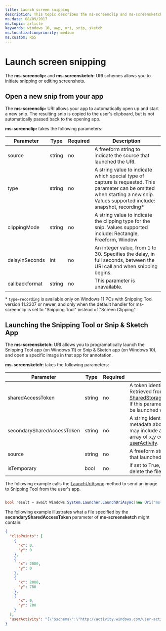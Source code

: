 ```yaml
---
title: Launch screen snipping
description: This topic describes the ms-screenclip and ms-screensketch URI schemes. Your app can use these URI schemes to launch the Snip & Sketch app or to open a new snip.
ms.date: 08/09/2017
ms.topic: article
keywords: windows 10, uwp, uri, snip, sketch
ms.localizationpriority: medium
ms.custom: RS5
---
```

# Launch screen snipping

The **ms-screenclip:** and **ms-screensketch:** URI schemes allows you to initiate snipping or editing screenshots.

## Open a new snip from your app

The **ms-screenclip:** URI allows your app to automatically open up and start a new snip. The resulting snip is copied to the user's clipboard, but is not automatically passed back to the opening app.

**ms-screenclip:** takes the following parameters:

| Parameter | Type | Required | Description |
| --- | --- | --- | --- |
| source | string | no | A freeform string to indicate the source that launched the URI. |
| type | string | no | A string value to indicate which special type of capture is requested. This parameter can be omitted when starting a new snip. Values supported include: snapshot, recording* |
| clippingMode | string | no | A string value to indicate the clipping type for the snip. Values supported include: Rectangle, Freeform, Window |
| delayInSeconds | int | no | An integer value, from 1 to 30. Specifies the delay, in full seconds, between the URI call and when snipping begins. |
| callbackformat | string | no | This parameter is unavailable. |

\* `type=recording` is available only on Windows 11 PCs with Snipping Tool version 11.2307 or newer, and only when the default handler for ms-screenclip is set to "Snipping Tool" instead of "Screen Clipping".

## Launching the Snipping Tool or Snip & Sketch App

The **ms-screensketch:** URI allows you to programatically launch the Snipping Tool app (on Windows 11) or Snip & Sketch app (on Windows 10), and open a specific image in that app for annotation.

**ms-screensketch:** takes the following parameters:

| Parameter | Type | Required | Description |
| --- | --- | --- | --- |
| sharedAccessToken | string | no | A token identifying the file to open. Retrieved from [SharedStorageAccessManager.AddFile](/uwp/api/windows.applicationmodel.datatransfer.sharedstorageaccessmanager.addfile). If this parameter is omitted, the app will be launched without a file open. |
| secondarySharedAccessToken | string | no | A string identifying a JSON file with metadata about the snip. The metadata may include a **clipPoints** field with an array of x,y coordinates, and/or a [userActivity](/uwp/api/windows.applicationmodel.useractivities.useractivity). |
| source | string | no | A freeform string to indicate the source that launched the URI. |
| isTemporary | bool | no | If set to True, Snipping Tool will try to delete the file after opening it. |

The following example calls the [LaunchUriAsync](/uwp/api/Windows.System.Launcher#Windows_System_Launcher_LaunchUriAsync_Windows_Foundation_Uri_) method to send an image to Snipping Tool from the user's app.

```csharp

bool result = await Windows.System.Launcher.LaunchUriAsync(new Uri("ms-screensketch:edit?source=MyApp&isTemporary=false&sharedAccessToken=2C37ADDA-B054-40B5-8B38-11CED1E1A2D"));

```

The following example illustrates what a file specified by the **secondarySharedAccessToken** parameter of **ms-screensketch** might contain:

```json
{
  "clipPoints": [
    {
      "x": 0,
      "y": 0
    },
    {
      "x": 2080,
      "y": 0
    },
    {
      "x": 2080,
      "y": 780
    },
    {
      "x": 0,
      "y": 780
    }
  ],
  "userActivity": "{\"$schema\":\"http://activity.windows.com/user-activity.json\",\"UserActivity\":\"type\",\"1.0\":\"version\",\"cross-platform-identifiers\":[{\"platform\":\"windows_universal\",\"application\":\"Microsoft.MicrosoftEdge_8wekyb3d8bbwe!MicrosoftEdge\"},{\"platform\":\"host\",\"application\":\"edge.activity.windows.com\"}],\"activationUrl\":\"microsoft-edge:https://support.microsoft.com/help/13776/windows-use-snipping-tool-to-capture-screenshots\",\"contentUrl\":\"https://support.microsoft.com/help/13776/windows-use-snipping-tool-to-capture-screenshots\",\"visualElements\":{\"attribution\":{\"iconUrl\":\"https://www.microsoft.com/favicon.ico?v2\",\"alternateText\":\"microsoft.com\"},\"description\":\"https://support.microsoft.com/help/13776/windows-use-snipping-tool-to-capture-screenshots\",\"backgroundColor\":\"#FF0078D7\",\"displayText\":\"Use snipping tool to capture screenshots - Windows Help\",\"content\":{\"$schema\":\"http://adaptivecards.io/schemas/adaptive-card.json\",\"type\":\"AdaptiveCard\",\"version\":\"1.0\",\"body\":[{\"type\":\"Container\",\"items\":[{\"type\":\"TextBlock\",\"text\":\"Use snipping tool to capture screenshots - Windows Help\",\"weight\":\"bolder\",\"size\":\"large\",\"wrap\":true,\"maxLines\":3},{\"type\":\"TextBlock\",\"text\":\"https://support.microsoft.com/help/13776/windows-use-snipping-tool-to-capture-screenshots\",\"size\":\"normal\",\"wrap\":true,\"maxLines\":3}]}]}},\"isRoamable\":true,\"appActivityId\":\"https://support.microsoft.com/help/13776/windows-use-snipping-tool-to-capture-screenshots\"}"
}

```

